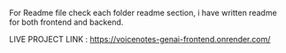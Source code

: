 For Readme file check each folder readme section, i have written readme for both frontend and backend.

LIVE PROJECT LINK : https://voicenotes-genai-frontend.onrender.com/
